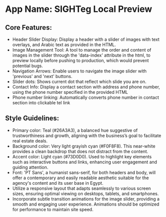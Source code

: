 # **App Name**: SIGHTeg Local Preview

## Core Features:

- Header Slider Display: Display a header with a slider of images with text overlays, and Arabic text as provided in the HTML.
- Image Management Tool: A tool to manage the order and content of images in the slider through the 'data-index' attribute in the html, to preview locally before pushing to production, which would prevent potential bugs.
- Navigation Arrows: Enable users to navigate the image slider with 'previous' and 'next' buttons.
- Slider dots: Shows current dot that reflect which slide you are on.
- Contact Info: Display a contact section with address and phone number, using the phone number specified in the provided HTML
- Phone number linking: Automatically converts phone number in contact section into clickable tel link

## Style Guidelines:

- Primary color: Teal (#26A3A3), a balanced hue suggestive of trustworthiness and growth, aligning with the business’s goal to facilitate real estate deals.
- Background color: Very light grayish cyan (#F0F8F8). This near-white provides a clean backdrop that does not distract from the content.
- Accent color: Light cyan (#73D0D0). Used to highlight key elements such as interactive buttons and links, enhancing user engagement and guiding attention.
- Font: 'PT Sans', a humanist sans-serif, for both headers and body, will offer a contemporary and easily readable aesthetic suitable for the agency's content and its user base in Egypt.
- Utilize a responsive layout that adapts seamlessly to various screen sizes, ensuring optimal viewing on desktops, tablets, and smartphones.
- Incorporate subtle transition animations for the image slider, providing a smooth and engaging user experience. Animations should be optimized for performance to maintain site speed.